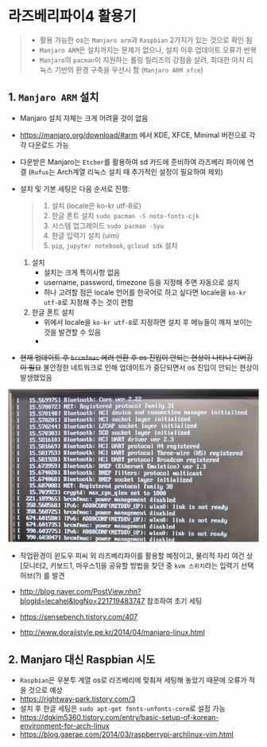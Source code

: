 # 라즈베리파이4 활용기
> - 활용 가능한 os는 `Manjaro arm`과 `Raspbian` 2가지가 있는 것으로 확인 됨
> - `Manjaro ARM`은 설치까지는 문제가 없으나, 설치 이후 업데이트 오류가 반복
> - `Manjaro`의 `pacman`이 지원하는 롤링 릴리즈의 강점을 살려, 최대한 아치 리눅스 기반의 환경 구축을 우선시 함 (`Manjaro ARM xfce`)

## 1. `Manjaro ARM` 설치

- Manjaro 설치 자체는 크게 어려울 것이 없음

- https://manjaro.org/download/#arm 에서 KDE, XFCE, Minimal 버전으로 각각 다운로드 가능

- 다운받은 Manjaro는 `Etcher`를 활용하여 sd 카드에 준비하여 라즈베리 파이에 연결 (`Rufus`는 Arch계열 리눅스 설치 때 추가적인 설정이 필요하여 제외)

- 설치 및 기본 세팅은 다음 순서로 진행:

  > 1. 설치 (locale은 ko-kr utf-8로)
  > 2. 한글 폰트 설치 `sudo pacman -S noto-fonts-cjk`
  > 3. 시스템 업그레이드 `sudo pacman -Syu`
  > 4. 한글 입력기 설치 (uim)
  > 5. `pip`, `jupyter notebook`, `gcloud sdk` 설치

  1. 설치
     - 설치는 크게 특이사항 없음
     - username, password, timezone 등을 지정해 주면 자동으로 설치
     - 하나 고려할 점은 locale 언어를 한국어로 하고 싶다면 locale을 `ko-kr utf-8`로 지정해 주는 것이 편함
  2. 한글 폰트 설치
     - 위에서 locale을 `ko-kr utf-8`로 지정하면 설치 후 메뉴들이 깨져 보이는 것을 발견할 수 있음
     - 

  

- <del>현재 업데이트 후 `brcmfmac` 에러 반환 후 os 진입이 안되는 현상이 나타나 디버깅이 필요</del> 불안정한 네트워크로 인해 업데이트가 중단되면서 os 진입이 안되는 현상이 발생했었음

![](Manjaro_error.jpg)

- 작업환경이 윈도우 피씨 외 라즈베리파이를 활용할 예정이고, 물리적 자리 여건 상 [모니터2, 키보드1, 마우스1]을 공유할 방법을 찾던 중 `kvm 스위치`라는 입력기 선택 허브(?) 를 발견

- http://blog.naver.com/PostView.nhn?blogId=lecahel&logNo=221719483747 참조하여 초기 세팅 

- https://sensebench.tistory.com/407
- http://www.dorajistyle.pe.kr/2014/04/manjaro-linux.html

## 2. Manjaro 대신 Raspbian 시도

- `Raspbian`은 우분투 계열 os로 라즈베리에 맞춰져 세팅해 놓았기 때문에 오류가 적을 것으로 예상
- https://rightway-park.tistory.com/3
- 설치 후 한글 세팅은 `sudo apt-get fonts-unfonts-core`로 설정 가능
- https://dgkim5360.tistory.com/entry/basic-setup-of-korean-environment-for-arch-linux
- https://blog.gaerae.com/2014/03/raspberrypi-archlinux-vim.html
